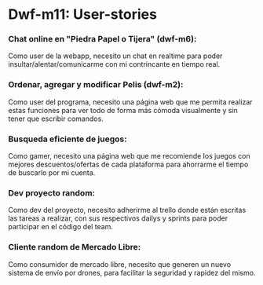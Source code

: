 # Dwf-m11: User-stories

### Chat online en "Piedra Papel o Tijera" (dwf-m6):
Como user de la webapp, necesito un chat en realtime para poder insultar/alentar/comunicarme con mi contrincante en tiempo real.

### Ordenar, agregar y modificar Pelis (dwf-m2):
Como user del programa, necesito una página web que me permita realizar estas funciones para ver todo de forma más cómoda visualmente y sin tener que escribir comandos.

### Busqueda eficiente de juegos:
Como gamer, necesito una página web que me recomiende los juegos con mejores descuentos/ofertas de cada plataforma para ahorrarme el tiempo de buscarlo por mi cuenta.

### Dev proyecto random:
Como dev del proyecto, necesito adherirme al trello donde están escritas las tareas a realizar, con sus respectivos dailys y sprints para poder participar en el código del team.

### Cliente random de Mercado Libre:
Como consumidor de mercado libre, necesito que generen un nuevo sistema de envío por drones, para facilitar la seguridad y rapidez del mismo.
